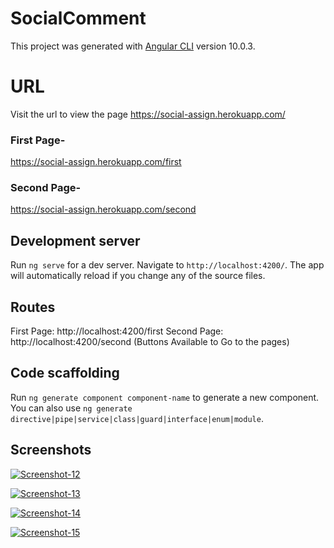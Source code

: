 # SocialComment

This project was generated with [Angular CLI](https://github.com/angular/angular-cli) version 10.0.3.

# URL #
Visit the url to view the page
https://social-assign.herokuapp.com/
### First Page- ###
https://social-assign.herokuapp.com/first
### Second Page- ###
https://social-assign.herokuapp.com/second

## Development server

Run `ng serve` for a dev server. Navigate to `http://localhost:4200/`. The app will automatically reload if you change any of the source files.

## Routes
First Page: http://localhost:4200/first
Second Page: http://localhost:4200/second
(Buttons Available to Go to the pages)

## Code scaffolding

Run `ng generate component component-name` to generate a new component. You can also use `ng generate directive|pipe|service|class|guard|interface|enum|module`.

## Screenshots
<a href="https://ibb.co/fGgr7c3"><img src="https://i.ibb.co/wrkp1vn/Screenshot-12.png" alt="Screenshot-12" border="0"></a>

<a href="https://ibb.co/ZVbx3YJ"><img src="https://i.ibb.co/PNVgR9Y/Screenshot-13.png" alt="Screenshot-13" border="0"></a>

<a href="https://ibb.co/syQ6k30"><img src="https://i.ibb.co/kQ09kcR/Screenshot-14.png" alt="Screenshot-14" border="0"></a>

<a href="https://ibb.co/K6Srxcg"><img src="https://i.ibb.co/y07QFmC/Screenshot-15.png" alt="Screenshot-15" border="0"></a>



